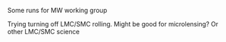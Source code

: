 Some runs for MW working group

Trying turning off LMC/SMC rolling. Might be good for microlensing? Or other LMC/SMC science
